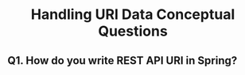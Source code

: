 <h1 align="center">
  Handling URI Data Conceptual Questions
</h1>

## Q1. How do you write REST API URI in Spring?
